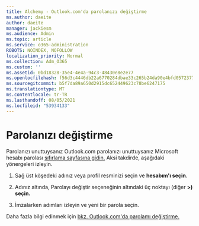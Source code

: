 ```yaml
---
title: Alchemy - Outlook.com'da parolanızı değiştirme
ms.author: daeite
author: daeite
manager: jackiesm
ms.audience: Admin
ms.topic: article
ms.service: o365-administration
ROBOTS: NOINDEX, NOFOLLOW
localization_priority: Normal
ms.collection: Adm_O365
ms.custom: ''
ms.assetid: 0bd18328-35e4-4e4a-94c3-48430e8e2e77
ms.openlocfilehash: f56d3c4446db22a6770284dbae33c265b24da90e4bfd05723770de6b2d20426f
ms.sourcegitcommit: b5f7da89a650d2915dc652449623c78be6247175
ms.translationtype: MT
ms.contentlocale: tr-TR
ms.lasthandoff: 08/05/2021
ms.locfileid: "53934133"
---
```

# <a name="change-your-password"></a>Parolanızı değiştirme

Parolanızı unuttuysanız Outlook.com parolanızı unuttuysanız Microsoft hesabı parolası [sıfırlama sayfasına gidin.](https://go.microsoft.com/fwlink/p/?linkid=841909) Aksi takdirde, aşağıdaki yönergeleri izleyin.
  
1. Sağ üst köşedeki adınız veya profil resminizi seçin ve **hesabım'ı seçin.** 
    
2. Adınız altında, Parolayı değiştir seçeneğinin altındaki üç noktayı (diğer **>) seçin.** 
    
3. İmzalarken adımları izleyin ve yeni bir parola seçin. 
    
Daha fazla bilgi edinmek için [bkz. Outlook.com'da parolamı değiştirme.](https://support.office.com/article/2138d690-811c-4545-b2f3-e4dbe80c9735.aspx)
  


